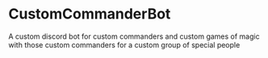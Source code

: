 # CustomCommanderBot
A custom discord bot for custom commanders and custom games of magic with those custom commanders for a custom group of special people
